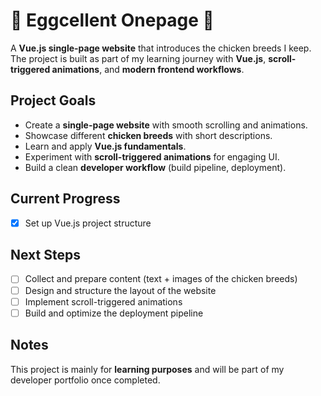 # 🥚 Eggcellent Onepage 🥚

A **Vue.js single-page website** that introduces the chicken breeds I keep.  
The project is built as part of my learning journey with **Vue.js**, **scroll-triggered animations**, and **modern frontend workflows**.

## Project Goals
- Create a **single-page website** with smooth scrolling and animations.
- Showcase different **chicken breeds** with short descriptions.
- Learn and apply **Vue.js fundamentals**.
- Experiment with **scroll-triggered animations** for engaging UI.
- Build a clean **developer workflow** (build pipeline, deployment).

## Current Progress
- [x] Set up Vue.js project structure  

## Next Steps
- [ ] Collect and prepare content (text + images of the chicken breeds)  
- [ ] Design and structure the layout of the website  
- [ ] Implement scroll-triggered animations  
- [ ] Build and optimize the deployment pipeline  

## Notes
This project is mainly for **learning purposes** and will be part of my developer portfolio once completed.  
